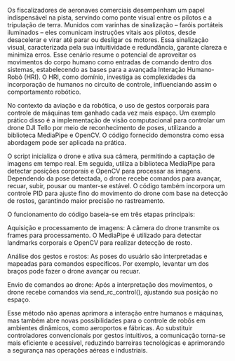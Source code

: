 Os fiscalizadores de aeronaves comerciais desempenham um papel indispensável na pista, servindo como ponte visual entre os pilotos e a tripulação de terra. Munidos com varinhas de sinalização – faróis portáteis iluminados – eles comunicam instruções vitais aos pilotos, desde desacelerar e virar até parar ou desligar os motores. Essa sinalização visual, caracterizada pela sua intuitividade e redundância, garante clareza e minimiza erros. Esse cenário resume o potencial de aproveitar os movimentos do corpo humano como entradas de comando dentro dos sistemas, estabelecendo as bases para a avançada Interação Humano-Robô (HRI). O HRI, como domínio, investiga as complexidades da incorporação de humanos no circuito de controle, influenciando assim o comportamento robótico.

No contexto da aviação e da robótica, o uso de gestos corporais para controle de máquinas tem ganhado cada vez mais espaço. Um exemplo prático disso é a implementação de visão computacional para controlar um drone DJI Tello por meio de reconhecimento de poses, utilizando a biblioteca MediaPipe e OpenCV. O código fornecido demonstra como essa abordagem pode ser aplicada na prática.

O script inicializa o drone e ativa sua câmera, permitindo a captação de imagens em tempo real. Em seguida, utiliza a biblioteca MediaPipe para detectar posições corporais e OpenCV para processar as imagens. Dependendo da pose detectada, o drone recebe comandos para avançar, recuar, subir, pousar ou manter-se estável. O código também incorpora um controle PID para ajuste fino do movimento do drone com base na detecção de rostos, garantindo maior precisão no rastreamento.

O funcionamento do código baseia-se em três etapas principais:

Aquisição e processamento de imagens: A câmera do drone transmite os frames para processamento. O MediaPipe é utilizado para detectar landmarks corporais e OpenCV para realizar detecção de rosto.

Análise dos gestos e rostos: As poses do usuário são interpretadas e mapeadas para comandos específicos. Por exemplo, levantar um dos braços pode fazer o drone avançar ou recuar.

Envio de comandos ao drone: Após a interpretação dos movimentos, o drone recebe comandos via send_rc_control(), ajustando sua posição no espaço.

Esse método não apenas aprimora a interação entre humanos e máquinas, mas também abre novas possibilidades para o controle de robôs em ambientes dinâmicos, como aeroportos e fábricas. Ao substituir controladores convencionais por gestos intuitivos, a comunicação torna-se mais eficiente e acessível, reduzindo barreiras tecnológicas e aprimorando a segurança nas operações aéreas e industriais.
